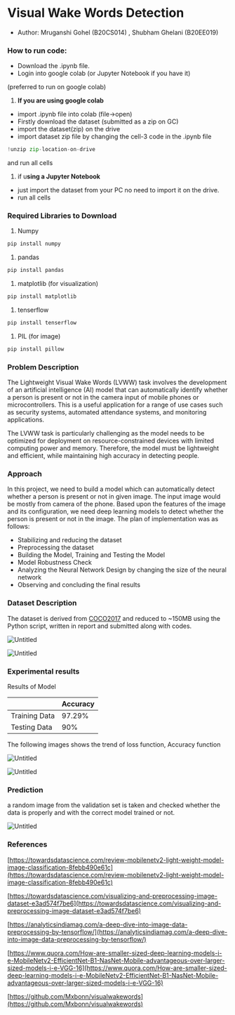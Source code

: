 # Visual Wake Words Detection

- Author: Mruganshi Gohel (B20CS014) , Shubham Ghelani (B20EE019)

### How to run code:

- Download the .ipynb file.
- Login into google colab (or Jupyter Notebook if you have it)

(preferred to run on google colab)

1. **If you are using google colab**
- import .ipynb file into colab (file→open)
- Firstly download the dataset (submitted as a zip on GC)
- import the dataset(zip) on the drive
- import dataset zip file by changing the cell-3 code in the .ipynb file

```python
!unzip zip-location-on-drive
```

and run all cells

1. if u**sing a Jupyter Notebook**
- just import the dataset from your PC no need to import it on the drive.
- run all cells

### Required Libraries to Download

1. Numpy

```python
pip install numpy
```

1. pandas

```python
pip install pandas
```

1. matplotlib (for visualization)

```python
pip install matplotlib
```

1. tenserflow

```python
pip install tenserflow
```

1. PIL (for image)

```python
pip install pillow
```

### Problem Description

The Lightweight Visual Wake Words (LVWW) task involves the development of an artificial intelligence (AI) model that can automatically identify whether a person is present or not in the camera input of mobile phones or microcontrollers. This is a useful application for a range of use cases such as security systems, automated attendance systems, and monitoring applications.

The LVWW task is particularly challenging as the model needs to be optimized for deployment on resource-constrained devices with limited computing power and memory. Therefore, the model must be lightweight and efficient, while maintaining high accuracy in detecting people.

### Approach

In this project, we need to build a model which can automatically detect whether a person is present or not in given image. The input image would be mostly from camera of the phone. Based upon the features of the image and its configuration, we need deep learning models to detect whether the person is present or not in the image. The plan of implementation was as follows:

- Stabilizing and reducing the dataset
- Preprocessing the dataset
- Building the Model, Training and Testing the Model
- Model Robustness Check
- Analyzing the Neural Network Design by changing the size of the neural network
- Observing and concluding the final results

### Dataset Description

The dataset is derived from [COCO2017](https://cocodataset.org/#download) and reduced to ~150MB using the Python script, written in report and submitted along with codes.

![Untitled](Visual%20Wake%20Words%20Detection%20545801386bef4e928269976e5dcbea30/Untitled.png)

![Untitled](Visual%20Wake%20Words%20Detection%20545801386bef4e928269976e5dcbea30/Untitled%201.png)

### Experimental results

Results of Model

|  | Accuracy |
| --- | --- |
| Training Data | 97.29% |
| Testing Data | 90% |

The following images shows the trend of loss function,  Accuracy function

![Untitled](Visual%20Wake%20Words%20Detection%20545801386bef4e928269976e5dcbea30/Untitled%202.png)

![Untitled](Visual%20Wake%20Words%20Detection%20545801386bef4e928269976e5dcbea30/Untitled%203.png)

### Prediction

 a random image from the validation set is taken and checked whether the data is properly and with the correct model trained or not.

![Untitled](Visual%20Wake%20Words%20Detection%20545801386bef4e928269976e5dcbea30/Untitled%204.png)

### References

[https://towardsdatascience.com/review-mobilenetv2-light-weight-model-image-classification-8febb490e61c](https://towardsdatascience.com/review-mobilenetv2-light-weight-model-image-classification-8febb490e61c)

[https://towardsdatascience.com/visualizing-and-preprocessing-image-dataset-e3ad574f7be6](https://towardsdatascience.com/visualizing-and-preprocessing-image-dataset-e3ad574f7be6)

[https://analyticsindiamag.com/a-deep-dive-into-image-data-preprocessing-by-tensorflow/](https://analyticsindiamag.com/a-deep-dive-into-image-data-preprocessing-by-tensorflow/)

[https://www.quora.com/How-are-smaller-sized-deep-learning-models-i-e-MobileNetv2-EfficientNet-B1-NasNet-Mobile-advantageous-over-larger-sized-models-i-e-VGG-16](https://www.quora.com/How-are-smaller-sized-deep-learning-models-i-e-MobileNetv2-EfficientNet-B1-NasNet-Mobile-advantageous-over-larger-sized-models-i-e-VGG-16)

[https://github.com/Mxbonn/visualwakewords](https://github.com/Mxbonn/visualwakewords)